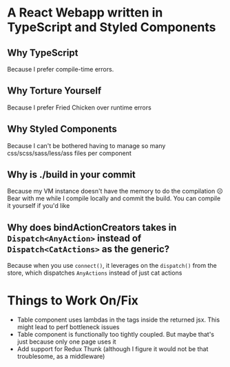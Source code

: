# A React Webapp written in TypeScript and Styled Components

## Why TypeScript
Because I prefer compile-time errors. 

## Why Torture Yourself
Because I prefer Fried Chicken over runtime errors

## Why Styled Components
Because I can't be bothered having to manage so many css/scss/sass/less/ass files per component

## Why is ./build in your commit
Because my VM instance doesn't have the memory to do the compilation ☹️
Bear with me while I compile locally and commit the build. You can compile it yourself if you'd like

## Why does bindActionCreators takes in `Dispatch<AnyAction>` instead of `Dispatch<CatActions>` as the generic?
Because when you use `connect()`, it leverages on the `dispatch()` from the store, which dispatches `AnyActions` instead of just cat actions

# Things to Work On/Fix
- Table component uses lambdas in the tags inside the returned jsx. This might lead to perf bottleneck issues
- Table component is functionally too tightly coupled. But maybe that's just because only one page uses it
- Add support for Redux Thunk (although I figure it would not be that troublesome, as a middleware)